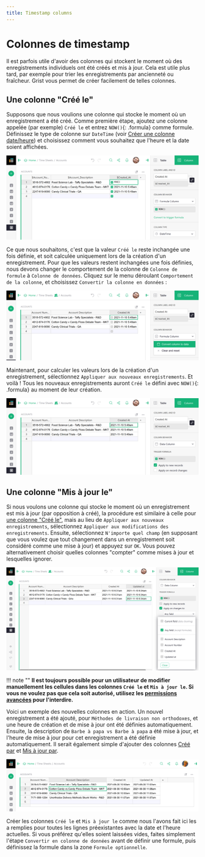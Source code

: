 ```yaml
---
title: Timestamp columns
---
```


Colonnes de timestamp
===================

Il est parfois utile d'avoir des colonnes qui stockent le moment où des enregistrements individuels ont été créés et mis à jour. Cela est utile plus tard, par exemple pour trier les enregistrements par ancienneté ou fraîcheur. Grist vous permet de créer facilement de telles colonnes.

## Une colonne "Créé le"

Supposons que nous voulions une colonne qui stocke le moment où un enregistrement a été créé.
Comme première étape, ajoutez une colonne appelée (par exemple) `Créé le` et entrez `NOW()`{: .formula} comme formule.
Définissez le type de colonne sur `DateTime` (voir [Créer une colonne date/heure](dates.md#making-a-datetime-column))
et choisissez comment vous souhaitez que l'heure et la date soient affichées.

![commencer une colonne Créé le](images/formulas/formulas-created-at-start.png)

Ce que nous souhaitons, c'est que la valeur `Créé le` reste inchangée une fois définie, et soit calculée uniquement lors de la création d'un enregistrement. Pour que les valeurs restent inchangées une fois définies, nous devons changer le comportement de la colonne de `Colonne de formule` à `Colonne de données`.
Cliquez sur le menu déroulant `Comportement de la colonne`, et choisissez `Convertir la colonne en données` :

![une colonne Créé le](images/formulas/formulas-created-at-convert.png)

Maintenant, pour calculer les valeurs lors de la création d'un enregistrement, sélectionnez `Appliquer aux nouveaux enregistrements`.
Et voilà ! Tous les nouveaux enregistrements auront `Créé le` défini avec `NOW()`{: .formula} au moment de leur création.

![une colonne Créé le](images/formulas/formulas-created-at-final.png)

## Une colonne "Mis à jour le"

Si nous voulons une colonne qui stocke le moment où un enregistrement est mis à jour (par opposition à créé),
la procédure est similaire à celle pour [une colonne "Créé le"](timestamps.md#a-created-at-column),
mais au lieu de `Appliquer aux nouveaux enregistrements`,
sélectionnez `Appliquer aux modifications des enregistrements`. Ensuite, sélectionnez `N'importe quel champ` (en supposant que vous voulez que tout changement dans un enregistrement soit considéré comme une mise à jour) et appuyez sur `OK`. Vous pouvez alternativement choisir quelles colonnes "compter" comme mises à jour et lesquelles ignorer.

![une colonne Mis à jour le](images/formulas/formulas-updated-at.png)

!!! note ""
    **Il est toujours possible pour un utilisateur de modifier manuellement les cellules dans les colonnes `Créé le` et `Mis à jour le`. Si vous ne voulez pas que cela soit autorisé, utilisez les [permissions avancées](access-rules.md) pour l'interdire.**

Voici un exemple des nouvelles colonnes en action. Un nouvel enregistrement a été ajouté, pour
`Méthodes de livraison non orthodoxes`, et une heure de création et de mise à jour ont été définies automatiquement. Ensuite, la description de `Barbe à papa vs Barbe à papa` a été mise à jour,
et l'heure de mise à jour pour cet enregistrement a été définie automatiquement.
Il serait également simple d'ajouter des colonnes [Créé par](authorship.md#a-created-by-column)
et [Mis à jour par](authorship.md#a-created-by-column).

![Colonnes Créé le et Mis à jour le en utilisation](images/formulas/formulas-update-and-create.png)

Créer les colonnes `Créé le` et `Mis à jour le` comme nous l'avons fait ici les a remplies pour toutes les lignes préexistantes avec la date et l'heure actuelles. Si vous préférez qu'elles soient laissées vides, faites simplement l'étape `Convertir en colonne de données` avant de définir une formule, puis définissez la formule dans la zone `Formule optionnelle`.

